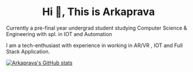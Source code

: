 # <h1 align="center">Hi 👋, This is Arkaprava</h1>

Currently a pre-final year undergrad student studying Computer Science & Engineering with spl. in IOT and Automation

I am a tech-enthusiast with experience in working in AR/VR , IOT and Full Stack Application.

[![Arkaprava's GitHub stats](https://github-readme-stats.vercel.app/api?username=arkagme)](https://github.com/arkagme/github-readme-stats)
